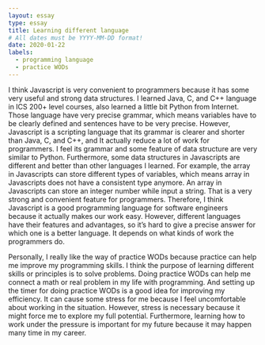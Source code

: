```yaml
---
layout: essay
type: essay
title: Learning different language
# All dates must be YYYY-MM-DD format!
date: 2020-01-22
labels:
  - programming language
  - practice WODs
---
```

I think Javascript is very convenient to programmers because it has some very useful and strong data structures. I learned Java, C, and C++ language in ICS 200+ level courses, also learned a little bit Python from Internet. Those language have very precise grammar, which means variables have to be clearly defined and sentences have to be very precise. However, Javascript is a scripting language that its grammar is clearer and shorter than Java, C, and C++, and It actually reduce a lot of work for programmers. I feel its grammar and some feature of data structure are very similar to Python. Furthermore, some data structures in Javascripts are different and better than other languages I learned. For example, the array in Javascripts can store different types of variables, which means array in Javascripts does not have a consistent type anymore. An array in Javascripts can store an integer number while input a string. That is a very strong and convenient feature for programmers. Therefore, I think Javascript is a good programming language for software engineers because it actually makes our work easy. However, different languages have their features and advantages, so it’s hard to give a precise answer for which one is a better language. It depends on what kinds of work the programmers do.
       
   Personally, I really like the way of practice WODs because practice can help me improve my programming skills. I think the purpose of learning different skills or principles is to solve problems. Doing practice WODs can help me connect a math or real problem in my life with programming. And setting up the timer for doing practice WODs is a good idea for improving my efficiency. It can cause some stress for me because I feel uncomfortable about working in the situation. However, stress is necessary because it might force me to explore my full potential. Furthermore, learning how to work under the pressure is important for my future because it may happen many time in my career.



